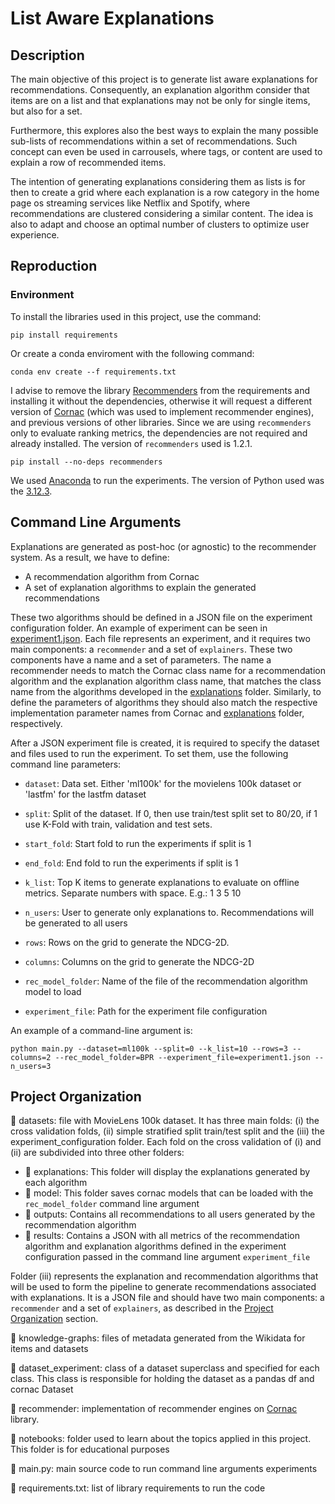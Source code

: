 # List Aware Explanations

## Description
The main objective of this project is to generate list
aware explanations for recommendations. Consequently, an explanation algorithm 
consider that items are on a list and that explanations may not be only for
single items, but also for a set. 

Furthermore, this explores also the best ways to explain the many
possible sub-lists of recommendations within a set of 
recommendations. Such concept can even be used in carrousels, where tags, or content
are used to explain a row of recommended items.

The intention of generating explanations considering them as lists is for then to create a grid
where each explanation is a row category in the home page os streaming services like Netflix and Spotify, where
recommendations are clustered considering a similar content. The idea is also to adapt and choose an optimal number of 
clusters to optimize user experience. 

## Reproduction
### Environment 
To install the libraries used in this project, use the command: 
    
    pip install requirements

Or create a conda enviroment with the following command:

    conda env create --f requirements.txt

I advise to remove the library [Recommenders](https://github.com/recommenders-team/recommenders) from the requirements 
and installing it without the dependencies, otherwise it will request a different version of 
[Cornac](https://github.com/PreferredAI/cornac) (which was used to implement recommender engines), and previous 
versions of other libraries. Since we are using ```recommenders``` only to evaluate ranking metrics, the dependencies 
are not required and already installed. The version of ```recommenders``` used is 1.2.1.

    pip install --no-deps recommenders

We used [Anaconda](https://www.anaconda.com/) to run the experiments. The version of Python used was the [3.12.3](https://www.python.org/downloads/release/python-3123/).

## Command Line Arguments

Explanations are generated as post-hoc (or agnostic) to the recommender system. As a result, we have to define:

- A recommendation algorithm from Cornac
- A set of explanation algorithms to explain the generated recommendations

These two algorithms should be defined in a JSON file on the experiment configuration folder. An example of experiment 
can be seen in [experiment1.json](datasets/ml-latest-small/experiment_configuration/experiment1.json). 
Each file represents an experiment, and it requires two main components:  a `recommender` and a set of `explainers`.
These two components have a name and a set of parameters. The name a recommender needs to match the Cornac class name for 
a recommendation algorithm and the explanation algorithm class name, that matches the class name from the algorithms
developed in the [explanations](explanations) folder. Similarly, to define the parameters of algorithms they should 
also match the respective implementation parameter names from Cornac and [explanations](explanations) folder, 
respectively. 

After a JSON experiment file is created, it is required to specify the dataset and files used to run the experiment. To 
set them, use the following command line parameters:

- `dataset`: Data set. Either 'ml100k' for the movielens 100k dataset or 'lastfm' for the lastfm dataset


- `split`: Split of the dataset. If 0, then use train/test split set to 80/20, if 1 use K-Fold with train, validation and test sets.


- `start_fold`: Start fold to run the experiments if split is 1


- `end_fold`: End fold to run the experiments if split is 1


- `k_list`: Top K items to generate explanations to evaluate on offline metrics. Separate numbers with space. E.g.: 1 3 5 10


- `n_users`: User to generate only explanations to. Recommendations will be generated to all users


- `rows`: Rows on the grid to generate the NDCG-2D.


- `columns`: Columns on the grid to generate the NDCG-2D


- `rec_model_folder`: Name of the file of the recommendation algorithm model to load


- `experiment_file`: Path for the experiment file configuration

An example of a command-line argument is:

    python main.py --dataset=ml100k --split=0 --k_list=10 --rows=3 --columns=2 --rec_model_folder=BPR --experiment_file=experiment1.json --n_users=3

## Project Organization

:file_folder: datasets: file with MovieLens 100k dataset. It has three main folds:
(i)  the cross validation folds, (ii) simple stratified split train/test split and the
(iii) the experiment_configuration folder. Each fold on the cross validation of (i) and
(ii) are subdivided into three other folders:

- :file_folder: explanations: This folder will display the explanations generated by each algorithm
- :file_folder: model: This folder saves cornac models that can be loaded with the ``rec_model_folder`` command line 
argument
- :file_folder: outputs: Contains all recommendations to all users generated by the recommendation algorithm
- :file_folder: results: Contains a JSON with all metrics of the recommendation algorithm and explanation algorithms defined in the 
experiment configuration passed in the command line argument `experiment_file`

Folder (iii) represents the explanation and recommendation algorithms 
that will be used to form the pipeline to generate recommendations associated with explanations. It is a JSON file and
should have two main components: a `recommender` and a set of `explainers`, as described in the 
[Project Organization](#Project-Organization) section. 

:file_folder: knowledge-graphs: files of metadata generated from the Wikidata for items and datasets

:file_folder: dataset_experiment: class of a dataset superclass and specified for each class. This class
is responsible for holding the dataset as a pandas df and cornac Dataset

:file_folder: recommender: implementation of recommender engines on [Cornac](https://github.com/PreferredAI/cornac) library.

:file_folder: notebooks: folder used to learn about the topics applied in this project. This folder is for educational
purposes

:page_facing_up: main.py: main source code to run command line arguments experiments

:page_facing_up: requirements.txt: list of library requirements to run the code
